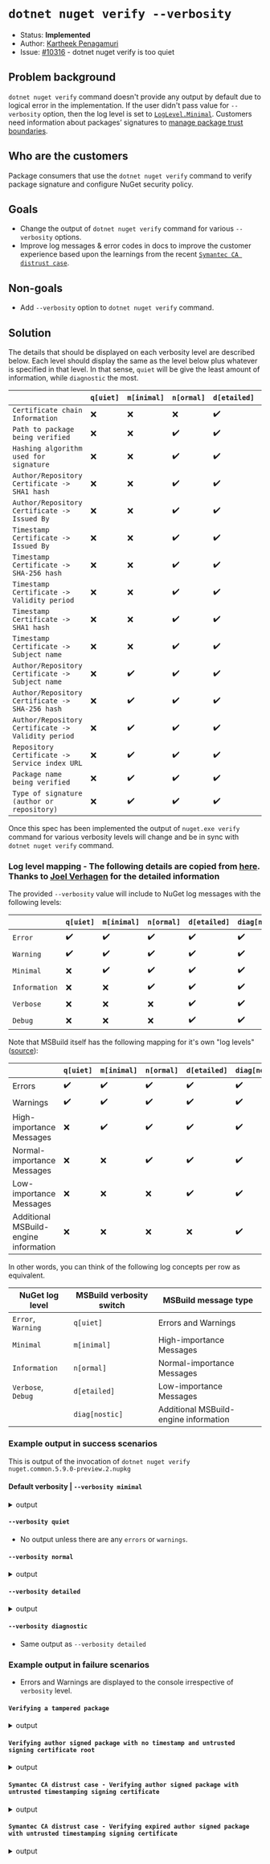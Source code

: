# `dotnet nuget verify --verbosity`

* Status: **Implemented**
* Author: [Kartheek Penagamuri](https://github.com/kartheekp-ms)
* Issue: [#10316](https://github.com/NuGet/Home/issues/10316) - dotnet nuget verify is too quiet

## Problem background

`dotnet nuget verify` command doesn't provide any output by default due to logical error in the implementation. If the user didn't pass value for `--verbosity` option, then the log level is set to [`LogLevel.Minimal`](https://github.com/NuGet/NuGet.Client/blob/dev/src/NuGet.Core/NuGet.CommandLine.XPlat/Commands/Signing/VerifyCommand.cs#L58). Customers need information about packages’ signatures to [manage package trust boundaries](https://docs.microsoft.com/en-us/nuget/consume-packages/installing-signed-packages).

## Who are the customers

Package consumers that use the `dotnet nuget verify` command to verify package signature and configure NuGet security policy.

## Goals

* Change the output of `dotnet nuget verify` command for various `--verbosity` options.
* Improve log messages & error codes in docs to improve the customer experience based upon the learnings from the recent [`Symantec CA distrust case`](https://github.com/NuGet/Home/issues/10491).

## Non-goals

* Add `--verbosity` option to `dotnet nuget verify` command.

## Solution

The details that should be displayed on each verbosity level are described below. Each level should display the same as the level below plus whatever is specified in that level. In that sense, `quiet` will be give the least amount of information, while `diagnostic` the most.

​                                  | `q[uiet]` | `m[inimal]` | `n[ormal]` | `d[etailed]` | `diag[nostic]`
----------------------------------| --------- | ----------- | ---------- | -----------| --------------
`Certificate chain Information`   | ❌       | ❌          | ❌         | ✔️         | ✔️
`Path to package being verified`  | ❌       | ❌          | ✔️         | ✔️         | ✔️
`Hashing algorithm used for signature`        | ❌       | ❌          | ✔️         | ✔️         | ✔️
`Author/Repository Certificate -> SHA1 hash`| ❌       | ❌          | ✔️         | ✔️         | ✔️
`Author/Repository Certificate -> Issued By`| ❌       | ❌          | ✔️         | ✔️         | ✔️
`Timestamp Certificate -> Issued By`| ❌       | ❌          | ✔️         | ✔️         | ✔️
`Timestamp Certificate -> SHA-256 hash`| ❌       | ❌          | ✔️         | ✔️         | ✔️
`Timestamp Certificate -> Validity period`| ❌       | ❌          | ✔️         | ✔️         | ✔️
`Timestamp Certificate -> SHA1 hash`| ❌       | ❌          | ✔️         | ✔️         | ✔️
`Timestamp Certificate -> Subject name`| ❌       | ❌          | ✔️         | ✔️         | ✔️
`Author/Repository Certificate -> Subject name`| ❌       | ✔️          | ✔️         | ✔️         | ✔️
`Author/Repository Certificate -> SHA-256 hash`| ❌       | ✔️          | ✔️         | ✔️         | ✔️
`Author/Repository Certificate -> Validity period`| ❌       | ✔️          | ✔️         | ✔️         | ✔️
`Repository Certificate -> Service index URL`| ❌       | ✔️          | ✔️         | ✔️         | ✔️
`Package name being verified`                    | ❌       | ✔️          | ✔️         | ✔️         | ✔️
`Type of signature (author or repository)`| ❌       | ✔️          | ✔️         | ✔️         | ✔️

Once this spec has been implemented the output of `nuget.exe verify` command for various verbosity levels will change and be in sync with `dotnet nuget verify` command.

### Log level mapping - The following details are copied from [here](https://github.com/NuGet/Home/blob/dev/designs/Package-List-Verbosity.md#log-level-mapping). Thanks to [Joel Verhagen](https://github.com/joelverhagen) for the detailed information

The provided `--verbosity` value will include to NuGet log messages with the following levels:

​             | `q[uiet]` | `m[inimal]` | `n[ormal]` | `d[etailed]` | `diag[nostic]`
------------- | --------- | ----------- | ---------- | ----------- | --------------
`Error`       | ✔️        | ✔️         | ✔️         | ✔️         | ✔️
`Warning`     | ✔️        | ✔️         | ✔️         | ✔️         | ✔️
`Minimal`     | ❌        | ✔️         | ✔️         | ✔️         | ✔️
`Information` | ❌        | ❌         | ✔️         | ✔️         | ✔️
`Verbose`     | ❌        | ❌         | ❌         | ✔️         | ✔️
`Debug`       | ❌        | ❌         | ❌         | ✔️         | ✔️

Note that MSBuild itself has the following mapping for it's own "log levels"
([source](https://docs.microsoft.com/en-us/visualstudio/msbuild/obtaining-build-logs-with-msbuild?view=vs-2019#verbosity-settings)):

​                                     | `q[uiet]` | `m[inimal]` | `n[ormal]` | `d[etailed]` | `diag[nostic]`
------------------------------------- | --------- | ----------- | ---------- | ----------- | --------------
Errors                                | ✔️        | ✔️         | ✔️         | ✔️         | ✔️
Warnings                              | ✔️        | ✔️         | ✔️         | ✔️         | ✔️
High-importance Messages              | ❌        | ✔️         | ✔️         | ✔️         | ✔️
Normal-importance Messages            | ❌        | ❌         | ✔️         | ✔️         | ✔️
Low-importance Messages               | ❌        | ❌         | ❌         | ✔️         | ✔️
Additional MSBuild-engine information | ❌        | ❌         | ❌         | ❌         | ✔️

In other words, you can think of the following log concepts per row as equivalent.

NuGet log level    | MSBuild verbosity switch | MSBuild message type
------------------ | ------------------------ | --------------------
`Error`, `Warning` | `q[uiet]`                | Errors and Warnings
`Minimal`          | `m[inimal]`              | High-importance Messages
`Information`      | `n[ormal]`               | Normal-importance Messages
`Verbose`, `Debug` | `d[etailed]`             | Low-importance Messages
​                   | `diag[nostic]`           | Additional MSBuild-engine information

### Example output in success scenarios

This is output of the invocation of `dotnet nuget verify nuget.common.5.9.0-preview.2.nupkg`

#### Default verbosity | `--verbosity mimimal`

<details>
<summary>output</summary>

```
Verifying NuGet.Common.5.9.0-preview.2

Signature type: Author
  Subject name: CN=Microsoft Corporation, O=Microsoft Corporation, L=Redmond, S=Washington, C=US
  SHA256 hash: 3F9001EA83C560D712C24CF213C3D312CB3BFF51EE89435D3430BD06B5D0EECE
  Valid from: 2/25/2018 4:00:00 PM to 1/27/2021 4:00:00 AM

Signature type: Repository
Service index: https://api.nuget.org/v3/index.json
Owners: Microsoft, nuget
  Subject name: CN=NuGet.org Repository by Microsoft, O=NuGet.org Repository by Microsoft, L=Redmond, S=Washington, C=US
  SHA256 hash: 0E5F38F57DC1BCC806D8494F4F90FBCEDD988B46760709CBEEC6F4219AA6157D
  Valid from: 4/9/2018 5:00:00 PM to 4/14/2021 5:00:00 AM

Successfully verified package 'NuGet.Common.5.9.0-preview.2'.
```

</details>

#### `--verbosity quiet`

* No output unless there are any `errors` or `warnings`.

#### `--verbosity normal`

<details>
<summary>output</summary>

```
Verifying NuGet.Common.5.9.0-preview.2
<PATH>\nuget.common.5.9.0-preview.2.nupkg
Signature Hash Algorithm: SHA256

Signature type: Author
Verifying the author primary signature with certificate: 
  Subject name: CN=Microsoft Corporation, O=Microsoft Corporation, L=Redmond, S=Washington, C=US
  SHA1 hash: F404000FB11E61F446529981C7059A76C061631E
  SHA256 hash: 3F9001EA83C560D712C24CF213C3D312CB3BFF51EE89435D3430BD06B5D0EECE
  Issued by: CN=DigiCert SHA2 Assured ID Code Signing CA, OU=www.digicert.com, O=DigiCert Inc, C=US
  Valid from: 2/25/2018 4:00:00 PM to 1/27/2021 4:00:00 AM
Timestamp: 11/17/2020 7:23:10 AM
Verifying author primary signature's timestamp with timestamping service certificate: 
  Subject name: CN=Symantec SHA256 TimeStamping Signer - G3, OU=Symantec Trust Network, O=Symantec Corporation, C=US
  SHA1 hash: A9A4121063D71D48E8529A4681DE803E3E7954B0
  SHA256 hash: C474CE76007D02394E0DA5E4DE7C14C680F9E282013CFEF653EF5DB71FDF61F8
  Issued by: CN=Symantec SHA256 TimeStamping CA, OU=Symantec Trust Network, O=Symantec Corporation, C=US
  Valid from: 12/22/2017 4:00:00 PM to 3/22/2029 4:59:59 PM

Signature type: Repository
Service index: https://api.nuget.org/v3/index.json
Owners: Microsoft, nuget
Verifying the repository countersignature with certificate: 
  Subject name: CN=NuGet.org Repository by Microsoft, O=NuGet.org Repository by Microsoft, L=Redmond, S=Washington, C=US
  SHA1 hash: 8FB6D7FCF7AD49EB774446EFE778B33365BB7BFB
  SHA256 hash: 0E5F38F57DC1BCC806D8494F4F90FBCEDD988B46760709CBEEC6F4219AA6157D
  Issued by: CN=DigiCert SHA2 Assured ID Code Signing CA, OU=www.digicert.com, O=DigiCert Inc, C=US
  Valid from: 4/9/2018 5:00:00 PM to 4/14/2021 5:00:00 AM
Timestamp: 12/9/2020 2:32:12 PM
Verifying repository countersignature's timestamp with timestamping service certificate: 
  Subject name: CN=Symantec SHA256 TimeStamping Signer - G3, OU=Symantec Trust Network, O=Symantec Corporation, C=US
  SHA1 hash: A9A4121063D71D48E8529A4681DE803E3E7954B0
  SHA256 hash: C474CE76007D02394E0DA5E4DE7C14C680F9E282013CFEF653EF5DB71FDF61F8
  Issued by: CN=Symantec SHA256 TimeStamping CA, OU=Symantec Trust Network, O=Symantec Corporation, C=US
  Valid from: 12/22/2017 4:00:00 PM to 3/22/2029 4:59:59 PM

Successfully verified package 'NuGet.Common.5.9.0-preview.2'.
```

</details>

#### `--verbosity detailed`

<details>
<summary>output</summary>

```
Verifying NuGet.Common.5.9.0-preview.2
<PATH>\nuget.common.5.9.0-preview.2.nupkg
Signature Hash Algorithm: SHA256

Signature type: Author
Verifying the author primary signature with certificate: 
  Subject name: CN=Microsoft Corporation, O=Microsoft Corporation, L=Redmond, S=Washington, C=US
  SHA1 hash: F404000FB11E61F446529981C7059A76C061631E
  SHA256 hash: 3F9001EA83C560D712C24CF213C3D312CB3BFF51EE89435D3430BD06B5D0EECE
  Issued by: CN=DigiCert SHA2 Assured ID Code Signing CA, OU=www.digicert.com, O=DigiCert Inc, C=US
  Valid from: 2/25/2018 4:00:00 PM to 1/27/2021 4:00:00 AM
trace:       Subject name: CN=DigiCert SHA2 Assured ID Code Signing CA, OU=www.digicert.com, O=DigiCert Inc, C=US
trace:       SHA1 hash: 92C1588E85AF2201CE7915E8538B492F605B80C6
trace:       SHA256 hash: 51044706BD237B91B89B781337E6D62656C69F0FCFFBE8E43741367948127862
trace:       Issued by: CN=DigiCert Assured ID Root CA, OU=www.digicert.com, O=DigiCert Inc, C=US
trace:       Valid from: 10/22/2013 5:00:00 AM to 10/22/2028 5:00:00 AM 
trace:             Subject name: CN=DigiCert Assured ID Root CA, OU=www.digicert.com, O=DigiCert Inc, C=US
trace:             SHA1 hash: 0563B8630D62D75ABBC8AB1E4BDFB5A899B24D43
trace:             SHA256 hash: 3E9099B5015E8F486C00BCEA9D111EE721FABA355A89BCF1DF69561E3DC6325C
trace:             Issued by: CN=DigiCert Assured ID Root CA, OU=www.digicert.com, O=DigiCert Inc, C=US
trace:             Valid from: 11/9/2006 4:00:00 PM to 11/9/2031 4:00:00 PM
Timestamp: 11/17/2020 7:23:10 AM
Verifying author primary signature's timestamp with timestamping service certificate: 
  Subject name: CN=Symantec SHA256 TimeStamping Signer - G3, OU=Symantec Trust Network, O=Symantec Corporation, C=US
  SHA1 hash: A9A4121063D71D48E8529A4681DE803E3E7954B0
  SHA256 hash: C474CE76007D02394E0DA5E4DE7C14C680F9E282013CFEF653EF5DB71FDF61F8
  Issued by: CN=Symantec SHA256 TimeStamping CA, OU=Symantec Trust Network, O=Symantec Corporation, C=US
  Valid from: 12/22/2017 4:00:00 PM to 3/22/2029 4:59:59 PM
trace:       Subject name: CN=Symantec SHA256 TimeStamping CA, OU=Symantec Trust Network, O=Symantec Corporation, C=US
trace:       SHA1 hash: 6FC9EDB5E00AB64151C1CDFCAC74AD2C7B7E3BE4
trace:       SHA256 hash: F3516DDCC8AFC808788BD8B0E840BDA2B5E23C6244252CA3000BB6C87170402A
trace:       Issued by: CN=VeriSign Universal Root Certification Authority, OU="(c) 2008 VeriSign, Inc. - For authorized use only", OU=VeriSign Trust Network, O="VeriSign, Inc.", C=US
trace:       Valid from: 1/11/2016 4:00:00 PM to 1/11/2031 3:59:59 PM
trace:             Subject name: CN=VeriSign Universal Root Certification Authority, OU="(c) 2008 VeriSign, Inc. - For authorized use only", OU=VeriSign Trust Network, O="VeriSign, Inc.", C=US
trace:             SHA1 hash: 3679CA35668772304D30A5FB873B0FA77BB70D54
trace:             SHA256 hash: 2399561127A57125DE8CEFEA610DDF2FA078B5C8067F4E828290BFB860E84B3C
trace:             Issued by: CN=VeriSign Universal Root Certification Authority, OU="(c) 2008 VeriSign, Inc. - For authorized use only", OU=VeriSign Trust Network, O="VeriSign, Inc.", C=US
trace:             Valid from: 4/1/2008 5:00:00 PM to 12/1/2037 3:59:59 PM

Signature type: Repository
Service index: https://api.nuget.org/v3/index.json
Owners: Microsoft, nuget
Verifying the repository countersignature with certificate: 
  Subject name: CN=NuGet.org Repository by Microsoft, O=NuGet.org Repository by Microsoft, L=Redmond, S=Washington, C=US
  SHA1 hash: 8FB6D7FCF7AD49EB774446EFE778B33365BB7BFB
  SHA256 hash: 0E5F38F57DC1BCC806D8494F4F90FBCEDD988B46760709CBEEC6F4219AA6157D
  Issued by: CN=DigiCert SHA2 Assured ID Code Signing CA, OU=www.digicert.com, O=DigiCert Inc, C=US
  Valid from: 4/9/2018 5:00:00 PM to 4/14/2021 5:00:00 AM
trace:       Subject name: CN=DigiCert SHA2 Assured ID Code Signing CA, OU=www.digicert.com, O=DigiCert Inc, C=US
trace:       SHA1 hash: 92C1588E85AF2201CE7915E8538B492F605B80C6
trace:       SHA256 hash: 51044706BD237B91B89B781337E6D62656C69F0FCFFBE8E43741367948127862
trace:       Issued by: CN=DigiCert Assured ID Root CA, OU=www.digicert.com, O=DigiCert Inc, C=US
trace:       Valid from: 10/22/2013 5:00:00 AM to 10/22/2028 5:00:00 AM
trace:             Subject name: CN=DigiCert Assured ID Root CA, OU=www.digicert.com, O=DigiCert Inc, C=US
trace:             SHA1 hash: 0563B8630D62D75ABBC8AB1E4BDFB5A899B24D43
trace:             SHA256 hash: 3E9099B5015E8F486C00BCEA9D111EE721FABA355A89BCF1DF69561E3DC6325C
trace:             Issued by: CN=DigiCert Assured ID Root CA, OU=www.digicert.com, O=DigiCert Inc, C=US
trace:             Valid from: 11/9/2006 4:00:00 PM to 11/9/2031 4:00:00 PM 
Timestamp: 12/9/2020 2:32:12 PM
Verifying repository countersignature's timestamp with timestamping service certificate: 
  Subject name: CN=Symantec SHA256 TimeStamping Signer - G3, OU=Symantec Trust Network, O=Symantec Corporation, C=US
  SHA1 hash: A9A4121063D71D48E8529A4681DE803E3E7954B0
  SHA256 hash: C474CE76007D02394E0DA5E4DE7C14C680F9E282013CFEF653EF5DB71FDF61F8
  Issued by: CN=Symantec SHA256 TimeStamping CA, OU=Symantec Trust Network, O=Symantec Corporation, C=US
  Valid from: 12/22/2017 4:00:00 PM to 3/22/2029 4:59:59 PM
trace:       Subject name: CN=Symantec SHA256 TimeStamping CA, OU=Symantec Trust Network, O=Symantec Corporation, C=US
trace:       SHA1 hash: 6FC9EDB5E00AB64151C1CDFCAC74AD2C7B7E3BE4
trace:       SHA256 hash: F3516DDCC8AFC808788BD8B0E840BDA2B5E23C6244252CA3000BB6C87170402A
trace:       Issued by: CN=VeriSign Universal Root Certification Authority, OU="(c) 2008 VeriSign, Inc. - For authorized use only", OU=VeriSign Trust Network, O="VeriSign, Inc.", C=US
trace:       Valid from: 1/11/2016 4:00:00 PM to 1/11/2031 3:59:59
trace:             Subject name: CN=VeriSign Universal Root Certification Authority, OU="(c) 2008 VeriSign, Inc. - For authorized use only", OU=VeriSign Trust Network, O="VeriSign, Inc.", C=US
trace:             SHA1 hash: 3679CA35668772304D30A5FB873B0FA77BB70D54
trace:             SHA256 hash: 2399561127A57125DE8CEFEA610DDF2FA078B5C8067F4E828290BFB860E84B3C
trace:             Issued by: CN=VeriSign Universal Root Certification Authority, OU="(c) 2008 VeriSign, Inc. - For authorized use only", OU=VeriSign Trust Network, O="VeriSign, Inc.", C=US
trace:             Valid from: 4/1/2008 5:00:00 PM to 12/1/2037 3:59:59 PM

Successfully verified package 'NuGet.Common.5.9.0-preview.2'.
```

</details>

#### `--verbosity diagnostic`

* Same output as `--verbosity detailed`

### Example output in failure scenarios

* Errors and Warnings are displayed to the console irrespective of `verbosity` level.

#### `Verifying a tampered package`

<details>
<summary>output</summary>

```
dotnet nuget verify tampered.12.0.1.nupkg -v -n

Verifying Newtonsoft.Json.12.0.3
C:\Users\kapenaga\Downloads\tampered.12.0.1.nupkg
Signature Hash Algorithm: SHA256

Signature type: Author
Verifying the author primary signature with certificate:
  Subject Name: CN=Json.NET (.NET Foundation), O=Json.NET (.NET Foundation), L=Redmond, S=wa, C=US, SERIALNUMBER=603 389 068
  SHA1 hash: 4CFB89FAA49539A58968D81960B3C1258E8F6A34
  SHA256 hash: A3AF7AF11EBB8EF729D2D91548509717E7E0FF55A129ABC3AEAA8A6940267641
  Issued by: CN=.NET Foundation Projects Code Signing CA, O=.NET Foundation, C=US
  Valid from: 10/24/2018 5:00:00 PM to 10/29/2021 5:00:00 AM
Timestamp: 11/8/2019 4:56:46 PM
Verifying author primary signature's timestamp with timestamping service certificate:
  Subject Name: CN=TIMESTAMP-SHA256-2019-10-15, O="DigiCert, Inc.", C=US
  SHA1 hash: 0325BD505EDA96302DC22F4FA01E4C28BE2834C5
  SHA256 hash: 481F4373272D98586C5364B6C115E82425675AEBFD9FACF7ADC464FA2FFFB8F0
  Issued by: CN=DigiCert SHA2 Assured ID Timestamping CA, OU=www.digicert.com, O=DigiCert Inc, C=US
  Valid from: 9/30/2019 5:00:00 PM to 10/16/2030 5:00:00 PM

Signature type: Repository
Service index: https://api.nuget.org/v3/index.json
Owners: jamesnk, newtonsoft
Verifying the repository countersignature with certificate:
  Subject Name: CN=NuGet.org Repository by Microsoft, O=NuGet.org Repository by Microsoft, L=Redmond, S=Washington, C=US
  SHA1 hash: 8FB6D7FCF7AD49EB774446EFE778B33365BB7BFB
  SHA256 hash: 0E5F38F57DC1BCC806D8494F4F90FBCEDD988B46760709CBEEC6F4219AA6157D
  Issued by: CN=DigiCert SHA2 Assured ID Code Signing CA, OU=www.digicert.com, O=DigiCert Inc, C=US
  Valid from: 4/9/2018 5:00:00 PM to 4/14/2021 5:00:00 AM
Timestamp: 11/8/2019 5:28:02 PM
Verifying repository countersignature's timestamp with timestamping service certificate:
  Subject Name: CN=Symantec SHA256 TimeStamping Signer - G3, OU=Symantec Trust Network, O=Symantec Corporation, C=US
  SHA1 hash: A9A4121063D71D48E8529A4681DE803E3E7954B0
  SHA256 hash: C474CE76007D02394E0DA5E4DE7C14C680F9E282013CFEF653EF5DB71FDF61F8
  Issued by: CN=Symantec SHA256 TimeStamping CA, OU=Symantec Trust Network, O=Symantec Corporation, C=US
  Valid from: 12/22/2017 4:00:00 PM to 3/22/2029 4:59:59 PM

Finished with 1 errors and 0 warnings.
error: NU3008: The package integrity check failed. The package has been tampered with since being signed.
Package signature validation failed.
```

</details>

#### `Verifying author signed package with no timestamp and untrusted signing certificate root`

<details>
<summary>output</summary>

```
dotnet nuget verify "package.nupkg" -v n
Verifying packageA.1.0.0
C:\Users\kapenaga\Downloads\package.nupkg
Signature Hash Algorithm: SHA256

Signature type: Author
Verifying the author primary signature with signing certificate:
  Subject name: CN=test
  SHA1 hash: B0A2B3B1695AB8361B1D2B14A9F5D64136E26380
  SHA256 hash: 89A2B6EB529E0AEBF0D11C8A18A846C7B8D1290791B6BF494BAFEC299F2EAAB2
  Issued by: CN=test
  Valid from: 1/29/2021 12:28:11 PM to 1/29/2021 1:28:11 PM

Finished with 2 errors and 1 warnings.
error: NU3018: The author primary signature's signing certificate is not trusted by the trust provider.
error: NU3037: The author primary signature validity period has expired.
warn : NU3027: The signature should be timestamped to enable long-term signature validity after the signing certificate has expired.

Package signature validation failed.
```

</details>

#### `Symantec CA distrust case - Verifying author signed package with untrusted timestamping signing certificate`

<details>
<summary>output</summary>

```
dotnet nuget verify "package.nupkg" -v n
Verifying packageA.1.0.0
C:\Users\kapenaga\Downloads\package.nupkg
Signature Hash Algorithm: SHA256

Signature type: Author
Verifying the author primary signature with signing certificate:
  Subject name: CN=test
  SHA1 hash: B0A2B3B1695AB8361B1D2B14A9F5D64136E26380
  SHA256 hash: 89A2B6EB529E0AEBF0D11C8A18A846C7B8D1290791B6BF494BAFEC299F2EAAB2
  Issued by: CN=test
  Valid from: 1/29/2021 12:28:11 PM to 02/29/2022 1:28:11 PM
Timestamp: 2/3/2021 3:36:12 PM
Verifying author primary signature's timestamp with timestamping service certificate:
  Subject Name: CN=Entrust Timestamp Authority - TSA1, O="Entrust, Inc.", L=Ottawa, S=Ontario, C=CA
  SHA1 hash: 94A59549D6E7CE926ED8D2625E1C2ADEBA04C37F
  SHA256 hash: 950A26FDC7C02018E9F791A95C38F26EEF3DA43267CAB0CD15A555AF631072C9
  Issued by: CN=Entrust Timestamping CA - TS1, OU="(c) 2015 Entrust, Inc. - for authorized use only", OU=See www.entrust.net/legal-terms, O="Entrust, Inc.", C=US
  Valid from: 7/22/2020 3:33:29 PM to 12/29/2030 4:29:23 PM

Finished with 1 errors and 2 warnings.
error: NU3028: The author primary signature's timestamping certificate is not trusted by the trust provider.
warn : NU3028: The author primary signature's timestamp found a chain building issue: The revocation function was unable to check revocation because the revocation server could not be reached. For more information, visit https://aka.ms/certificateRevocationMode.
warn : NU3028: The author primary signature's timestamp found a chain building issue: RevocationStatusUnknown: The revocation function was unable to check revocation for the certificate.

Package signature validation failed.
```

</details>

#### `Symantec CA distrust case - Verifying expired author signed package with untrusted timestamping signing certificate`

<details>
<summary>output</summary>

```
dotnet nuget verify "AuthorExpired.1.0.0.nupkg" -v n
Verifying packageA.1.0.0
C:\Users\kapenaga\Downloads\package.nupkg
Signature Hash Algorithm: SHA256

Signature type: Author
Verifying the author primary signature with signing certificate:
  Subject name: CN=test
  SHA1 hash: B0A2B3B1695AB8361B1D2B14A9F5D64136E26380
  SHA256 hash: 89A2B6EB529E0AEBF0D11C8A18A846C7B8D1290791B6BF494BAFEC299F2EAAB2
  Issued by: CN=test
  Valid from: 1/29/2021 12:28:11 PM to 02/29/2021 1:28:11 PM
Timestamp: 2/3/2021 3:36:12 PM
Verifying author primary signature's timestamp with timestamping service certificate:
  Subject name: CN=NuGet Test Root Certificate Authority (40998d55-3d73-4a3b-a689-55e30c1fac3c), O=NuGet, L=Redmond, S=WA, C=US
  SHA1 hash: 6B2378A3DC9CA185252BB66F24F262D129165B5B
  SHA256 hash: 61B18DE3D814FA7960C6ED62DB20BEA6D0F8D65F678464D7D7C9227E7D5DEFBD
  Issued by: CN=NuGet Test Root Certificate Authority (40998d55-3d73-4a3b-a689-55e30c1fac3c), O=NuGet, L=Redmond, S=WA, C=US
  Valid from: 2/3/2021 3:36:11 PM to 12/31/2099 4:00:00 PM

Finished with 2 errors and 0 warnings.
error: NU3018: The author primary signature's signing certificate is not trusted by the trust provider.
error: NU3028: The author primary signature's timestamping certificate is not trusted by the trust provider.

Package signature validation failed.
```

</details>
